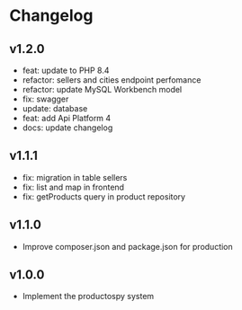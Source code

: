 # Changelog

## v1.2.0

- feat: update to PHP 8.4
- refactor: sellers and cities endpoint perfomance
- refactor: update MySQL Workbench model
- fix: swagger
- update: database
- feat: add Api Platform 4
- docs: update changelog

## v1.1.1

- fix: migration in table sellers
- fix: list and map in frontend
- fix: getProducts query in product repository

## v1.1.0

- Improve composer.json and package.json for production

## v1.0.0

- Implement the productospy system